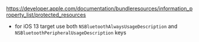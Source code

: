 <https://developer.apple.com/documentation/bundleresources/information_property_list/protected_resources>

* for iOS 13 target use both `NSBluetoothAlwaysUsageDescription` and `NSBluetoothPeripheralUsageDescription` keys

